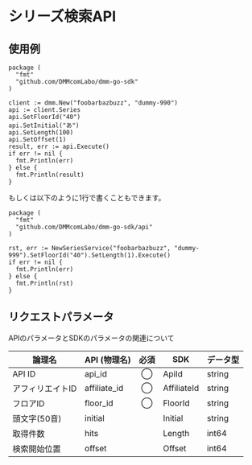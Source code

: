 # シリーズ検索API
## 使用例

```
package (  
  "fmt"  
  "github.com/DMMcomLabo/dmm-go-sdk"  
)  

client := dmm.New("foobarbazbuzz", "dummy-990")
api := client.Series
api.SetFloorId("40")
api.SetInitial("あ")
api.SetLength(100)
api.SetOffset(1)
result, err := api.Execute()
if err != nil {
  fmt.Println(err)
} else {
  fmt.Println(result)
}
```

もしくは以下のように1行で書くこともできます。

```
package (
  "fmt"
  "github.com/DMMcomLabo/dmm-go-sdk/api"
)

rst, err := NewSeriesService("foobarbazbuzz", "dummy-999").SetFloorId("40").SetLength(1).Execute()
if err != nil {
  fmt.Println(err)
} else {
  fmt.Println(rst)
}
```

## リクエストパラメータ
APIのパラメータとSDKのパラメータの関連について

| 論理名 | API (物理名) | 必須 | SDK | データ型 |
|---|---|:---:|---|---|
| API ID | api_id | ◯ | ApiId | string |
| アフィリエイトID | affiliate_id | ◯ | AffiliateId | string |
| フロアID | floor_id | ◯ | FloorId | string |
| 頭文字(50音) | initial | | Initial | string |
| 取得件数 | hits | | Length | int64 |
| 検索開始位置 | offset | | Offset | int64 |